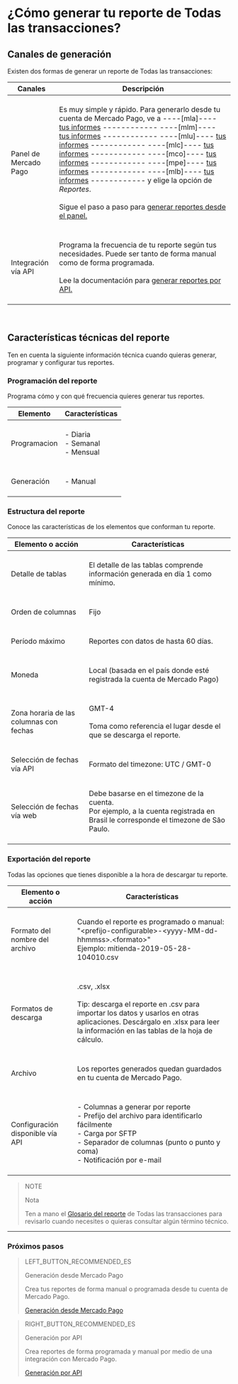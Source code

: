 
# ¿Cómo generar tu reporte de Todas las transacciones?

## Canales de generación

Existen dos formas de generar un reporte de Todas las transacciones:

| Canales | Descripción |
| ------- | ----------- |
| Panel de Mercado Pago | <br/>Es muy simple y rápido. Para generarlo desde tu cuenta de Mercado Pago, ve a ----[mla]---- [tus informes](https://www.mercadopago.com.ar/balance/reports?page=1#!/settlement-report) ------------ ----[mlm]---- [tus informes](https://www.mercadopago.com.mx/balance/reports?page=1#!/settlement-report) ------------ ----[mlu]---- [tus informes](https://www.mercadopago.com.uy/balance/reports?page=1#!/settlement-report) ------------ ----[mlc]---- [tus informes](https://www.mercadopago.cl/balance/reports?page=1#!/settlement-report) ------------ ----[mco]---- [tus informes](https://www.mercadopago.com.co/balance/reports?page=1#!/settlement-report) ------------ ----[mpe]---- [tus informes](https://www.mercadopago.com.pe/balance/reports?page=1#!/settlement-report) ------------ ----[mlb]---- [tus informes](https://www.mercadopago.com.br/balance/reports?page=1#!/settlement-report) ------------ y elige la opción de *Reportes*.<br/><br/>Sigue el paso a paso para [generar reportes desde el panel.](https://www.mercadopago.com.ar/developers/es/guides/manage-account/reports/account-money/panel/)<br/><br/> |
| Integración vía API | <br/>Programa la frecuencia de tu reporte según tus necesidades. Puede ser tanto de forma manual como de forma programada.<br/><br/>Lee la documentación para [generar reportes por API.](https://www.mercadopago.com.ar/developers/es/guides/manage-account/reports/account-money/api/) <br/><br/>|

<br/>

## Características técnicas del reporte

Ten en cuenta la siguiente información técnica cuando quieras generar, programar y configurar tus reportes.

### Programación del reporte

Programa cómo y con qué frecuencia quieres generar tus reportes.


| Elemento | Características |
| ------------ |	--------    |
| Programacion | <br/>-  Diaria<br/>  -  Semanal<br/>-  Mensual<br/><br/> |
| Generación  | <br/>-  Manual<br/><br/>  |


### Estructura del reporte

Conoce las características de los elementos que conforman tu reporte.


| Elemento o acción | Características |
| ------------ |	--------    |
| Detalle de tablas | <br/>El detalle de las tablas comprende información generada en día 1 como mínimo.<br/> <br/>  |
| Orden de columnas |<br/> Fijo <br/> <br/> |
| Período máximo | <br/> Reportes con datos de hasta 60 días. <br/> <br/> |
| Moneda | <br/> Local (basada en el país donde esté registrada la cuenta de Mercado Pago) <br/> <br/> |
| Zona horaria de las columnas con fechas | <br/> GMT-4 <br/> <br>Toma como referencia el lugar desde el que se descarga el reporte.<br/><br/> |
| Selección de fechas vía API |<br/>  Formato del timezone: UTC / GMT-0 <br/> <br/> |
| Selección de fechas vía web | <br/> Debe basarse en el timezone de la cuenta. <br/>Por ejemplo, a la cuenta registrada en Brasil le corresponde el timezone de São Paulo. <br/> <br/> |


### Exportación del reporte

Todas las opciones que tienes disponible a la hora de descargar tu reporte.

| Elemento o acción | Características |
| ------------ |	--------    |
| Formato del nombre del archivo | <br/>Cuando el reporte es programado o manual:<br/> "&#60;prefijo-configurable&#62;-<span>&#60;yyyy-MM-dd-hhmmss&#62;.&#60;formato&#62;</span>" <br/> Ejemplo:  mitienda-2019-05-28-104010.csv<br/><br/> |
| Formatos de descarga | <br/>.csv, .xlsx <br/><br/>Tip: descarga el reporte en .csv para importar los datos y usarlos en otras aplicaciones. Descárgalo en .xlsx para leer la información en las tablas de la hoja de cálculo. <br/><br/> |
| Archivo | <br/>Los reportes generados quedan guardados en tu cuenta de Mercado Pago.<br/><br/> |
| Configuración disponible vía API | <br/>-  Columnas a generar por reporte<br/> -  Prefijo del archivo para identificarlo fácilmente<br/> -  Carga por SFTP<br/> -  Separador de columnas (punto o punto y coma)<br/> - Notificación por e-mail<br/><br/> |



> NOTE
>
> Nota
>
> Ten a mano el [Glosario del reporte](https://www.mercadopago.com.ar/developers/es/guides/manage-account/reports/account-money/glossary/) de Todas las transacciones para revisarlo cuando necesites o quieras consultar algún término técnico.

<hr/>

### Próximos pasos

> LEFT_BUTTON_RECOMMENDED_ES
>
> Generación desde Mercado Pago  
>
> Crea tus reportes de forma manual o programada desde tu cuenta de Mercado Pago.
>
> [Generación desde Mercado Pago](https://www.mercadopago.com.ar/developers/es/guides/manage-account/reports/account-money/panel/)

> RIGHT_BUTTON_RECOMMENDED_ES
>
> Generación por API
>
> Crea reportes de forma programada y manual por medio de una integración con Mercado Pago.
>
> [Generación por API](https://www.mercadopago.com.ar/developers/es/guides/manage-account/reports/account-money/api/)
